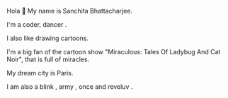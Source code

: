 Hola  👋
My name is Sanchita Bhattacharjee.






I'm a coder, dancer .











 I also like drawing cartoons.
 
 
 
 
 
 
 
 
 
 
 
I'm a big fan of the cartoon show "Miraculous: Tales Of Ladybug And Cat Noir", that is full of miracles. 

























My dream city is Paris.














I am  also a blink , army , once and reveluv .
















  
<!---
Sanchita731/Sanchita731 is a ✨ special ✨ repository because its `README.md` (this file) appears on your GitHub profile.
You can click the Preview link to take a look at your changes.
--->
